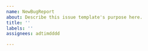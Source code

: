 ```yaml
---
name: NewBugReport
about: Describe this issue template's purpose here.
title: ''
labels: ''
assignees: adtimdddd

---
```



